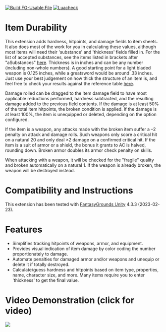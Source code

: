 [![Build FG-Usable File](https://github.com/bmos/FG-PFRPG-Item-Durability/actions/workflows/create-ext.yml/badge.svg)](https://github.com/bmos/FG-PFRPG-Item-Durability/actions/workflows/create-ext.yml) [![Luacheck](https://github.com/bmos/FG-PFRPG-Item-Durability/actions/workflows/luacheck.yml/badge.svg)](https://github.com/bmos/FG-PFRPG-Item-Durability/actions/workflows/luacheck.yml)

# Item Durability
This extension adds hardness, hitpoints, and damage fields to item sheets. It also does most of the work for you in calculating these values, although most items will need their 'substance' and 'thickness' fields filled in. For the list of accepted substances, see the items listed in brackets after "aSubstances" [here](https://github.com/bmos/FG-PFRPG-Item-Durability/blob/main/scripts/info_itemdurability.lua#L7). Thickness is in inches and can be any number (including non-whole numbers). A good starting point for a light bladed weapon is 0.125 inches, while a greatsword would be around .33 inches. Just use your best judgement on how thick the structure of an item is, and feel free to check your results against the reference table [here](https://www.d20pfsrd.com/equipment/damaging-objects/#).

Damage rolled can be dragged to the item damage field to have most applicable reductions performed, hardness subtracted, and the resulting damage added to the previous field contents.
If the damage is at least 50% of the total item hitpoints, the broken condition is applied. If the damage is at least 100%, the item is unequipped or deleted, depending on the option configured.

If the item is a weapon, any attacks made with the broken item suffer a –2 penalty on attack and damage rolls. Such weapons only score a critical hit on a natural 20 and only deal ×2 damage on a confirmed critical hit.
If the item is a suit of armor or a shield, the bonus it grants to AC is halved, rounding down. Broken armor doubles its armor check penalty on skills.

When attacking with a weapon, it will be checked for the "fragile" quality and broken automatically on a natural 1. If the weapon is already broken, the weapon will be destroyed instead.

# Compatibility and Instructions
This extension has been tested with [FantasyGrounds Unity](https://www.fantasygrounds.com/home/FantasyGroundsUnity.php) 4.3.3 (2023-02-23).

# Features
* Simplifies tracking hitpoints of weapons, armor, and equipment.
* Provides visual indication of item damage by color coding the number proportionately to damage.
* Automate penalties for damaged armor and/or weapons and unequip or delete it if totally destroyed.
* Calculate/guess hardness and hitpoints based on item type, properties, name, character size, and more. Many items require you to enter 'thickness' to get the final value.

# Video Demonstration (click for video)
[<img src="https://i.ytimg.com/vi_webp/2tm-t8s18VY/hqdefault.webp">](https://www.youtube.com/watch?v=2tm-t8s18VY)
